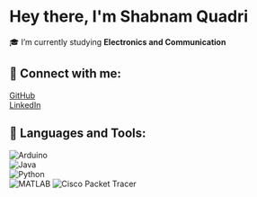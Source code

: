 #  Hey there, I'm Shabnam Quadri  

🎓 I’m currently studying **Electronics and Communication**

## 🔗 Connect with me:
 [GitHub](https://github.com/ShabnamQuadri)  
[LinkedIn](https://www.linkedin.com/in/shabnam-quadri-5830a22a9)

## 🔌 Languages and Tools:
 ![Arduino](https://img.shields.io/badge/-Arduino-00979D?style=flat&logo=arduino&logoColor=white)  
 ![Java](https://img.shields.io/badge/-Java-007396?style=flat&logo=java&logoColor=white)  
 ![Python](https://img.shields.io/badge/-Python-3776AB?style=flat&logo=python&logoColor=white)  
![MATLAB](https://img.shields.io/badge/-MATLAB-orange?style=flat)
![Cisco Packet Tracer](https://img.shields.io/badge/-Cisco%20Packet%20Tracer-1BA0D7?style=flat&logo=cisco&logoColor=white)


<!-- Optional GitHub Stats -->
<!--
## 📈 GitHub Stats:
![Shabnam's GitHub stats](https://github-readme-stats.vercel.app/api?username=ShabnamQuadri&show_icons=true&theme=radical)
-->
